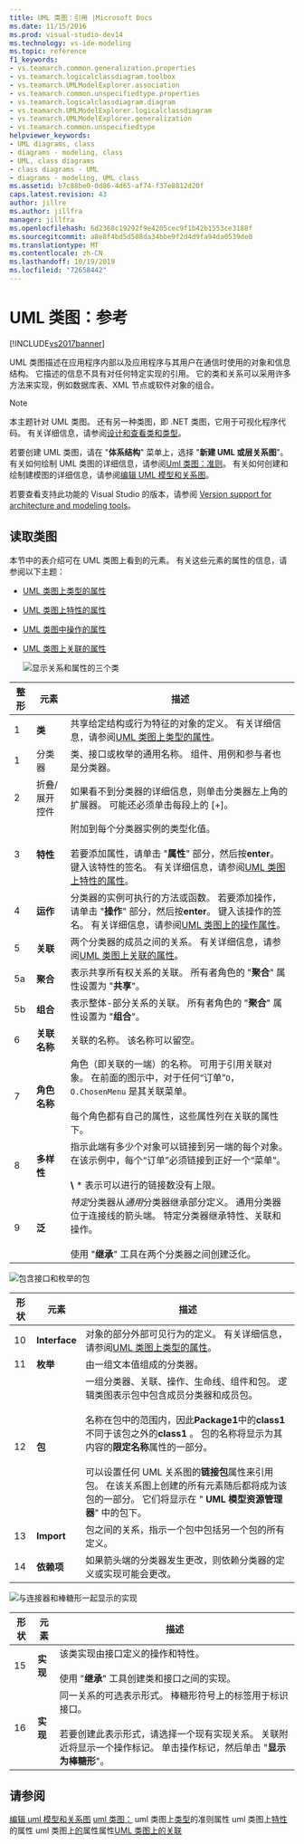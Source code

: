 ```yaml
---
title: UML 类图：引用 |Microsoft Docs
ms.date: 11/15/2016
ms.prod: visual-studio-dev14
ms.technology: vs-ide-modeling
ms.topic: reference
f1_keywords:
- vs.teamarch.common.generalization.properties
- vs.teamarch.logicalclassdiagram.toolbox
- vs.teamarch.UMLModelExplorer.association
- vs.teamarch.common.unspecifiedtype.properties
- vs.teamarch.logicalclassdiagram.diagram
- vs.teamarch.UMLModelExplorer.logicalclassdiagram
- vs.teamarch.UMLModelExplorer.generalization
- vs.teamarch.common.unspecifiedtype
helpviewer_keywords:
- UML diagrams, class
- diagrams - modeling, class
- UML, class diagrams
- class diagrams - UML
- diagrams - modeling, UML class
ms.assetid: b7c88be0-0d86-4d65-af74-f37e8812d20f
caps.latest.revision: 43
author: jillre
ms.author: jillfra
manager: jillfra
ms.openlocfilehash: 6d2368c19292f9e4205cec9f1b42b1553ce3188f
ms.sourcegitcommit: a8e8f4bd5d508da34bbe9f2d4d9fa94da0539de0
ms.translationtype: MT
ms.contentlocale: zh-CN
ms.lasthandoff: 10/19/2019
ms.locfileid: "72658442"
---
```

# <a name="uml-class-diagrams-reference"></a>UML 类图：参考
[!INCLUDE[vs2017banner](../includes/vs2017banner.md)]

UML 类图描述在应用程序内部以及应用程序与其用户在通信时使用的对象和信息结构。 它描述的信息不具有对任何特定实现的引用。 它的类和关系可以采用许多方法来实现，例如数据库表、XML 节点或软件对象的组合。

> [!NOTE]
> 本主题针对 UML 类图。 还有另一种类图，即 .NET 类图，它用于可视化程序代码。 有关详细信息，请参阅[设计和查看类和类型](http://go.microsoft.com/fwlink/?LinkId=142231)。

 若要创建 UML 类图，请在 "**体系结构**" 菜单上，选择 "**新建 UML 或层关系图**"。 有关如何绘制 UML 类图的详细信息，请参阅[Uml 类图：准则](../modeling/uml-class-diagrams-guidelines.md)。 有关如何创建和绘制建模图的详细信息，请参阅[编辑 UML 模型和关系图](../modeling/edit-uml-models-and-diagrams.md)。

 若要查看支持此功能的 Visual Studio 的版本，请参阅 [Version support for architecture and modeling tools](../modeling/what-s-new-for-design-in-visual-studio.md#VersionSupport)。

## <a name="reading-class-diagrams"></a>读取类图
 本节中的表介绍可在 UML 类图上看到的元素。 有关这些元素的属性的信息，请参阅以下主题：

- [UML 类图上类型的属性](../modeling/properties-of-types-on-uml-class-diagrams.md)

- [UML 类图上特性的属性](../modeling/properties-of-attributes-on-uml-class-diagrams.md)

- [UML 类图中操作的属性](../modeling/properties-of-operations-on-uml-class-diagrams.md)

- [UML 类图上关联的属性](../modeling/properties-of-associations-on-uml-class-diagrams.md)

  ![显示关系和属性的三个类](../modeling/media/uml-classovreading.png "UML_ClassOvReading")

| **整形** |       **元素**        |                                                                                                                                                             **描述**                                                                                                                                                              |
|-----------|--------------------------|------------------------------------------------------------------------------------------------------------------------------------------------------------------------------------------------------------------------------------------------------------------------------------------------------------------------------------------|
|     1     |        **类**         |                                                           共享给定结构或行为特征的对象的定义。 有关详细信息，请参阅[UML 类图上类型的属性](../modeling/properties-of-types-on-uml-class-diagrams.md)。                                                            |
|     1     |        分类器        |                                                                                                             类、接口或枚举的通用名称。 组件、用例和参与者也是分类器。                                                                                                             |
|     2     | 折叠/展开控件 |                                                                                         如果看不到分类器的详细信息，则单击分类器左上角的扩展器。 可能还必须单击每段上的 [+]。                                                                                         |
|     3     |      **特性**       |   附加到每个分类器实例的类型化值。<br /><br /> 若要添加属性，请单击 "**属性**" 部分，然后按**enter**。 键入该特性的签名。 有关详细信息，请参阅[UML 类图上特性的属性](../modeling/properties-of-attributes-on-uml-class-diagrams.md)。   |
|     4     |      **运作**       | 分类器的实例可执行的方法或函数。 若要添加操作，请单击 "**操作**" 部分，然后按**enter**。 键入该操作的签名。 有关详细信息，请参阅[UML 类图上的操作属性](../modeling/properties-of-operations-on-uml-class-diagrams.md)。 |
|     5     |     **关联**      |                                                                  两个分类器的成员之间的关系。 有关详细信息，请参阅[UML 类图上关联的属性](../modeling/properties-of-associations-on-uml-class-diagrams.md)。                                                                   |
|    5a     |     **聚合**      |                                                                                                    表示共享所有权关系的关联。 所有者角色的 "**聚合**" 属性设置为 "**共享**"。                                                                                                     |
|    5b     |     **组合**      |                                                                                                      表示整体-部分关系的关联。 所有者角色的 "**聚合**" 属性设置为 "**组合**"。                                                                                                      |
|     6     |   **关联名称**   |                                                                                                                                         关联的名称。 该名称可以留空。                                                                                                                                          |
|     7     |      **角色名称**       |                       角色（即关联的一端）的名称。 可用于引用关联对象。 在前面的图示中，对于任何“订单”`O`，`O.ChosenMenu` 是其关联菜单。<br /><br /> 每个角色都有自己的属性，这些属性列在关联的属性下。                       |
|     8     |     **多样性**     |                                         指示此端有多少个对象可以链接到另一端的每个对象。 在该示例中，每个“订单”必须链接到正好一个“菜单”。<br /><br /> **\\** \* 表示可以进行的链接数没有上限。                                         |
|     9     |    **泛**    |  *特定*分类器从*通用*分类器继承部分定义。 通用分类器位于连接线的箭头端。 特定分类器继承特性、关联和操作。<br /><br /> 使用 "**继承**" 工具在两个分类器之间创建泛化。   |

 ![包含接口和枚举的包](../modeling/media/uml-classovpackage.png "UML_ClassOvPackage")

|形状|元素|描述|
|-----------|-------------|-----------------|
|10|**Interface**|对象的部分外部可见行为的定义。 有关详细信息，请参阅[UML 类图上类型的属性](../modeling/properties-of-types-on-uml-class-diagrams.md)。|
|11|**枚举**|由一组文本值组成的分类器。|
|12|**包**|一组分类器、关联、操作、生命线、组件和包。 逻辑类图表示包中包含成员分类器和成员包。<br /><br /> 名称在包中的范围内，因此**Package1**中的**class1**不同于该包之外的**class1** 。 包的名称将显示为其内容的**限定名称**属性的一部分。<br /><br /> 可以设置任何 UML 关系图的**链接包**属性来引用包。 在该关系图上创建的所有元素随后都将成为该包的一部分。 它们将显示在 " **UML 模型资源管理器**" 中的包下。|
|13|**Import**|包之间的关系，指示一个包中包括另一个包的所有定义。|
|14|**依赖项**|如果箭头端的分类器发生更改，则依赖分类器的定义或实现可能会更改。|

 ![与连接器和棒糖形一起显示的实现](../modeling/media/uml-classovrealize.png "UML_ClassOvRealize")

|形状|**元素**|描述|
|-----------|-----------------|-----------------|
|15|**实现**|该类实现由接口定义的操作和特性。<br /><br /> 使用 "**继承**" 工具创建类和接口之间的实现。|
|16|**实现**|同一关系的可选表示形式。 棒糖形符号上的标签用于标识接口。<br /><br /> 若要创建此表示形式，请选择一个现有实现关系。 关联附近将显示一个操作标记。 单击操作标记，然后单击 "**显示为棒糖形**"。|

## <a name="see-also"></a>请参阅
 [编辑 uml 模型和关系图](../modeling/edit-uml-models-and-diagrams.md) [uml 类图：](../modeling/uml-class-diagrams-guidelines.md) uml 类图上[类型](../modeling/properties-of-types-on-uml-class-diagrams.md)的准则属性 uml 类图上[特性](../modeling/properties-of-attributes-on-uml-class-diagrams.md)的属性 uml 类图上[的](../modeling/properties-of-operations-on-uml-class-diagrams.md)属性属性[UML 类图上的关联](../modeling/properties-of-associations-on-uml-class-diagrams.md)
